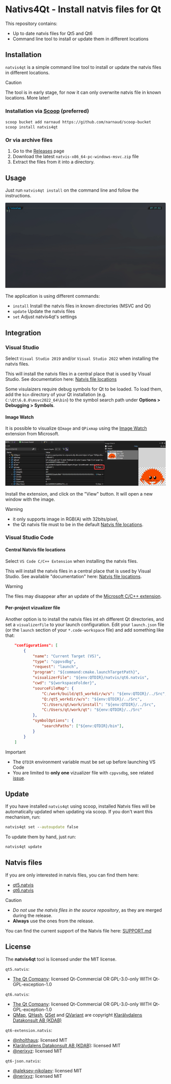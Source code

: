 # Nativs4Qt - Install natvis files for Qt

This repository contains:

- Up to date natvis files for Qt5 and Qt6
- Command line tool to install or update them in different locations

## Installation

`natvis4qt` is a simple command line tool to install or update the natvis files in different locations.

> [!CAUTION]
> The tool is in early stage, for now it can only overwrite natvis file in known locations. More later!

### Installation via [Scoop](https://scoop.sh/) (preferred)

```batch
scoop bucket add narnaud https://github.com/narnaud/scoop-bucket
scoop install natvis4qt
```

### Or via archive files

1. Go to the [Releases](https://github.com/narnaud/natvis4qt/releases) page
2. Download the latest `natvis-x86_64-pc-windows-msvc.zip` file
3. Extract the files from it into a directory.

## Usage

Just run `natvis4qt install` on the command line and follow the instructions.

![Demo](assets/demo.gif)

The application is using different commands:

- `install`  Install the natvis files in known directories (MSVC and Qt)
- `update`   Update the natvis files
- `set`      Adjust natvis4qt's settings

## Integration

### Visual Studio

Select `Visual Studio 2019` and/or `Visual Studio 2022` when installing the natvis files.

This will install the natvis files in a central place that is used by Visual Studio. See documentation here: [Natvis file locations](https://learn.microsoft.com/en-us/visualstudio/debugger/create-custom-views-of-native-objects?view=vs-2022#BKMK_natvis_location)

Some visulaizers require debug symbols for Qt to be loaded. To load them, add the `bin` directory of your Qt installation (e.g. `C:\Qt\6.8.0\msvc2022_64\bin`) to the symbol search path under **Options > Debugging > Symbols**.

#### Image Watch

It is possible to visualize `QImage` and `QPixmap` using the [Image Watch](https://learn.microsoft.com/en-us/previous-versions/visualstudio/visual-studio-2015/debugger/image-watch/image-watch) extension from Microsoft.

![Image Watch Example](assets/image-watch.png)

Install the extension, and click on the "View" button. It will open a new window with the image.

> [!WARNING]
>
> - it only supports image in RGB(A) with 32bits/pixel,
> - the Qt natvis file must to be in the default [Natvis file locations](https://learn.microsoft.com/en-us/visualstudio/debugger/create-custom-views-of-native-objects?view=vs-2022#BKMK_natvis_location).

### Visual Studio Code

#### Central Natvis file locations

Select `VS Code C/C++ Extension` when installing the natvis files.

This will install the natvis files in a central place that is used by Visual Studio. See available "documentation" here: [Natvis file locations](https://github.com/microsoft/vscode-cpptools/issues/925#issuecomment-591483777).

> [!WARNING]
> The files may disappear after an update of the [Microsoft C/C++ extension](https://marketplace.visualstudio.com/items?itemName=ms-vscode.cpptools).

#### Per-project vizualizer file

Another option is to install the natvis files int eh different Qt directories, and set a `visualizerFile` to your launch configuration. Edit your `launch.json` file (or the `launch` section of your `*.code-workspace` file) and add something like that:

```json
    "configurations": [
        {
            "name": "Current Target (VS)",
            "type": "cppvsdbg",
            "request": "launch",
            "program": "${command:cmake.launchTargetPath}",
            "visualizerFile": "${env:QTDIR}/natvis/qt6.natvis",
            "cwd": "${workspaceFolder}",
            "sourceFileMap": {
                "C:/work/build/qt5_workdir/w/s": "${env:QTDIR}/../Src",
                "Q:/qt5_workdir/w/s": "${env:QTDIR}/../Src",
                "C:/Users/qt/work/install": "${env:QTDIR}/../Src",
                "C:/Users/qt/work/qt": "${env:QTDIR}/../Src"
            },
            "symbolOptions": {
                "searchPaths": ["${env:QTDIR}/bin"],
            }
        }
    ]
```

> [!IMPORTANT]
>
> - The `QTDIR` environment variable must be set up before launching VS Code
> - You are limited to **only one** vizualizer file with `cppvsdbg`, see related [issue](https://github.com/microsoft/vscode-cpptools/issues/10917).

## Update

If you have installed `natvis4qt` using scoop, installed Natvis files will be automatically updated when updating via scoop.
If you don't want this mechanism, run:

```cmd
natvis4qt set --autoupdate false
```

To update them by hand, just run:

```cmd
natvis4qt update
```

## Natvis files

If you are only interested in natvis files, you can find them here:

- [qt5.natvis](https://github.com/narnaud/natvis4qt/releases/latest/download/qt5.natvis)
- [qt6.natvis](https://github.com/narnaud/natvis4qt/releases/latest/download/qt6.natvis)

> [!CAUTION]
>
> - *Do not use the natvis files in the source repository*, as they are merged during the release.
> - **Always** use the ones from the release.

You can find the current support of the Natvis file here: [SUPPORT.md](SUPPORT.md)

## License

The **natvis4qt** tool is licensed under the MIT license.

`qt5.natvis`:

- [The Qt Company](https://www.qt.io/): licensed Qt-Commercial OR GPL-3.0-only WITH Qt-GPL-exception-1.0

`qt6.natvis`:

- [The Qt Company](https://www.qt.io/): licensed Qt-Commercial OR GPL-3.0-only WITH Qt-GPL-exception-1.0
- [QMap](https://github.com/qt-labs/vstools/commit/97dd70cd5b1c3c9a310377f03bf2a989d60bb1b1), [QHash](https://github.com/qt-labs/vstools/commit/71e0e9e7fecc6c1077c90a5ec739f5d89dcf5fa5), [QSet](https://github.com/qt-labs/vstools/commit/86270320212a8a9c7d3749613c4b5c189e2569fa) and [QVariant](https://github.com/qt-labs/vstools/commit/d21e92652c9728fb0512813f6938588b16ac39d1) are copyright [Klarälvdalens Datakonsult AB (KDAB)](https://www.kdab.com/)

`qt6-extension.natvis`:

- [@nholthaus](https://github.com/nholthaus): licensed MIT
- [Klarälvdalens Datakonsult AB (KDAB)](https://www.kdab.com/): licensed MIT
- [@nerixyz](https://github.com/Nerixyz): licensed MIT

`qt6-json.natvis`:

- [@aleksey-nikolaev](https://github.com/aleksey-nikolaev): licensed MIT
- [@nerixyz](https://github.com/Nerixyz): licensed MIT
